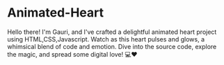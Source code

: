 # Animated-Heart
Hello there! I'm Gauri, and I've crafted a delightful animated heart project using HTML,CSS,Javascript. Watch as this heart pulses and glows, a whimsical blend of code and emotion. Dive into the source code, explore the magic, and spread some digital love! 💻❤️

